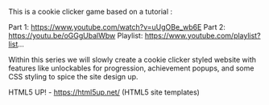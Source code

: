 This is a cookie clicker game based on a tutorial : 

Part 1: https://www.youtube.com/watch?v=uUgOBe_wb6E
Part 2: https://youtu.be/oGGgUbalWbw
Playlist: https://www.youtube.com/playlist?list...

Within this series we will slowly create a cookie clicker styled website with features like unlockables for progression, achievement popups, and some CSS styling to spice the site design up.

HTML5 UP! - https://html5up.net/ (HTML5 site templates)
